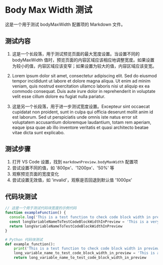 # Body Max Width 测试

这是一个用于测试 bodyMaxWidth 配置项的 Markdown 文件。

## 测试内容

1. 这是一个长段落，用于测试预览页面的最大宽度设置。当设置不同的 bodyMaxWidth 值时，预览页面的内容区域应该相应地调整宽度。如果设置为较小的值，内容区域应该变窄；如果设置为较大的值，内容区域应该变宽。

2. Lorem ipsum dolor sit amet, consectetur adipiscing elit. Sed do eiusmod tempor incididunt ut labore et dolore magna aliqua. Ut enim ad minim veniam, quis nostrud exercitation ullamco laboris nisi ut aliquip ex ea commodo consequat. Duis aute irure dolor in reprehenderit in voluptate velit esse cillum dolore eu fugiat nulla pariatur.

3. 这是另一个长段落，用于进一步测试宽度设置。Excepteur sint occaecat cupidatat non proident, sunt in culpa qui officia deserunt mollit anim id est laborum. Sed ut perspiciatis unde omnis iste natus error sit voluptatem accusantium doloremque laudantium, totam rem aperiam, eaque ipsa quae ab illo inventore veritatis et quasi architecto beatae vitae dicta sunt explicabo.

## 测试步骤

1. 打开 VS Code 设置，找到 `markdownPreview.bodyMaxWidth` 配置项
2. 尝试设置不同的值，如 '800px'、'1200px'、'50%' 等
3. 观察预览页面的宽度变化
4. 尝试设置无效值，如 'invalid'，观察是否回退到默认值 '1000px'

## 代码块测试

```javascript
// 这是一个用于测试代码块宽度的示例代码
function exampleFunction() {
  console.log('This is a test function to check code block width in preview')
  const longVariableNameToTestCodeBlockWidthInPreview = 'This is a very long string to test the width of code blocks in the preview'
  return longVariableNameToTestCodeBlockWidthInPreview
}
```

```python
# Python 代码块测试
def example_function():
    print('This is a test function to check code block width in preview')
    long_variable_name_to_test_code_block_width_in_preview = 'This is a very long string to test the width of code blocks in the preview'
    return long_variable_name_to_test_code_block_width_in_preview
```
